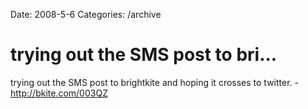 Date: 2008-5-6
Categories: /archive

# trying out the SMS post to bri...

trying out the SMS post to brightkite and hoping it crosses to twitter. - http://bkite.com/003QZ
